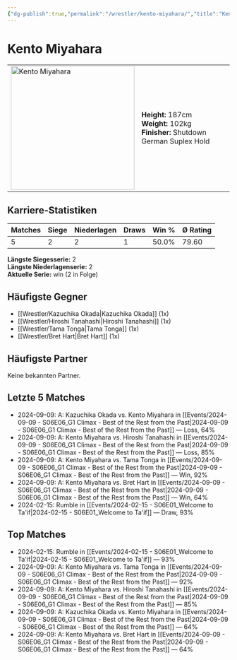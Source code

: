 ```yaml
---
{"dg-publish":true,"permalink":"/wrestler/kento-miyahara/","title":"Kento Miyahara","tags":["wrestler"],"noteIcon":""}
---
```



# Kento Miyahara

<table>
        <tr>
        <td><img src="https://github.com/CptSpaulding1980/choke-slam-wrestling/releases/download/images/Kento_Miyahara.png" width="280" alt="Kento Miyahara"></td>
        <td>
        <b>Height:</b> 187cm<br>
        <b>Weight:</b> 102kg<br>
        <b>Finisher:</b> Shutdown German Suplex Hold<br>
        </td>
        </tr>
        </table>
        

## Karriere-Statistiken

| Matches | Siege | Niederlagen | Draws | Win % | Ø Rating |
|---------|-------|-------------|-------|-------|-----------|
| 5 | 2 | 2 | 1 | 50.0% | 79.60 |

**Längste Siegesserie:** 2<br>**Längste Niederlagenserie:** 2<br>**Aktuelle Serie:** win (2 in Folge)


## Häufigste Gegner
- [[Wrestler/Kazuchika Okada\|Kazuchika Okada]] (1x)
- [[Wrestler/Hiroshi Tanahashi\|Hiroshi Tanahashi]] (1x)
- [[Wrestler/Tama Tonga\|Tama Tonga]] (1x)
- [[Wrestler/Bret Hart\|Bret Hart]] (1x)

## Häufigste Partner
Keine bekannten Partner.

## Letzte 5 Matches
- 2024-09-09: A: Kazuchika Okada vs. Kento Miyahara in [[Events/2024-09-09 - S06E06_G1 Climax - Best of the Rest from the Past\|2024-09-09 - S06E06_G1 Climax - Best of the Rest from the Past]] — Loss, 64%
- 2024-09-09: A: Kento Miyahara vs. Hiroshi Tanahashi in [[Events/2024-09-09 - S06E06_G1 Climax - Best of the Rest from the Past\|2024-09-09 - S06E06_G1 Climax - Best of the Rest from the Past]] — Loss, 85%
- 2024-09-09: A: Kento Miyahara vs. Tama Tonga in [[Events/2024-09-09 - S06E06_G1 Climax - Best of the Rest from the Past\|2024-09-09 - S06E06_G1 Climax - Best of the Rest from the Past]] — Win, 92%
- 2024-09-09: A: Kento Miyahara vs. Bret Hart in [[Events/2024-09-09 - S06E06_G1 Climax - Best of the Rest from the Past\|2024-09-09 - S06E06_G1 Climax - Best of the Rest from the Past]] — Win, 64%
- 2024-02-15: Rumble in [[Events/2024-02-15 - S06E01_Welcome to Ta'if\|2024-02-15 - S06E01_Welcome to Ta'if]] — Draw, 93%

## Top Matches
- 2024-02-15: Rumble in [[Events/2024-02-15 - S06E01_Welcome to Ta'if\|2024-02-15 - S06E01_Welcome to Ta'if]] — 93%
- 2024-09-09: A: Kento Miyahara vs. Tama Tonga in [[Events/2024-09-09 - S06E06_G1 Climax - Best of the Rest from the Past\|2024-09-09 - S06E06_G1 Climax - Best of the Rest from the Past]] — 92%
- 2024-09-09: A: Kento Miyahara vs. Hiroshi Tanahashi in [[Events/2024-09-09 - S06E06_G1 Climax - Best of the Rest from the Past\|2024-09-09 - S06E06_G1 Climax - Best of the Rest from the Past]] — 85%
- 2024-09-09: A: Kazuchika Okada vs. Kento Miyahara in [[Events/2024-09-09 - S06E06_G1 Climax - Best of the Rest from the Past\|2024-09-09 - S06E06_G1 Climax - Best of the Rest from the Past]] — 64%
- 2024-09-09: A: Kento Miyahara vs. Bret Hart in [[Events/2024-09-09 - S06E06_G1 Climax - Best of the Rest from the Past\|2024-09-09 - S06E06_G1 Climax - Best of the Rest from the Past]] — 64%
